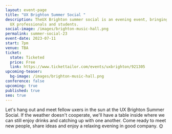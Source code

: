```yaml
---
layout: event-page
title: "UX Brighton Summer Social "
description: TheUX Brighton summer social is an evening event, bringing together
  UX professionals and students.
social-image: /images/brighton-music-hall.png
permalink: summer-social-23
event-date: 2023-07-11
start: 7pm
venue: TBA
ticket:
  state: Ticketed
  price: Free
  link: https://www.tickettailor.com/events/uxbrighton/921305
upcoming-teaser:
  bg-image: /images/brighton-music-hall.png
conference: false
upcoming: true
published: true
seo: true
---
```

Let's hang out and meet fellow uxers in the sun at the UX Brighton Summer Social. If the weather doesn't cooperate, we'll have a table inside where we can still enjoy drinks and catching up with one another. Come ready to meet new people, share ideas and enjoy a relaxing evening in good company. 🌞